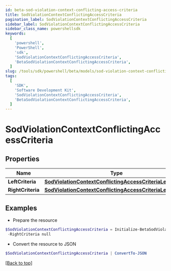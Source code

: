 ```yaml
---
id: beta-sod-violation-context-conflicting-access-criteria
title: SodViolationContextConflictingAccessCriteria
pagination_label: SodViolationContextConflictingAccessCriteria
sidebar_label: SodViolationContextConflictingAccessCriteria
sidebar_class_name: powershellsdk
keywords:
  [
    'powershell',
    'PowerShell',
    'sdk',
    'SodViolationContextConflictingAccessCriteria',
    'BetaSodViolationContextConflictingAccessCriteria',
  ]
slug: /tools/sdk/powershell/beta/models/sod-violation-context-conflicting-access-criteria
tags:
  [
    'SDK',
    'Software Development Kit',
    'SodViolationContextConflictingAccessCriteria',
    'BetaSodViolationContextConflictingAccessCriteria',
  ]
---
```


# SodViolationContextConflictingAccessCriteria

## Properties

| Name | Type | Description | Notes |
| --- | --- | --- | --- |
| **LeftCriteria** | [**SodViolationContextConflictingAccessCriteriaLeftCriteria**](sod-violation-context-conflicting-access-criteria-left-criteria) |  | [optional] |
| **RightCriteria** | [**SodViolationContextConflictingAccessCriteriaLeftCriteria**](sod-violation-context-conflicting-access-criteria-left-criteria) |  | [optional] |

## Examples

- Prepare the resource

```powershell
$SodViolationContextConflictingAccessCriteria = Initialize-BetaSodViolationContextConflictingAccessCriteria  -LeftCriteria null `
 -RightCriteria null
```

- Convert the resource to JSON

```powershell
$SodViolationContextConflictingAccessCriteria | ConvertTo-JSON
```

[[Back to top]](#)
